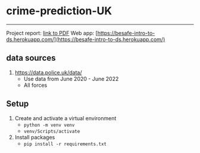 # crime-prediction-UK
---

Project report: [link to PDF](https://drive.google.com/file/d/1L5HeXsbY9SlWgwnkfAbG_wQhWGRrnMot/view?usp=sharing)
Web app: [https://besafe-intro-to-ds.herokuapp.com/](https://besafe-intro-to-ds.herokuapp.com/)

## data sources
1. https://data.police.uk/data/
   - Use data from June 2020 - June 2022
   - All forces


## Setup
1. Create and activate a virtual environment
    - `python -m venv venv`
    - `venv/Scripts/activate`
2. Install packages
    - `pip install -r requirements.txt`
